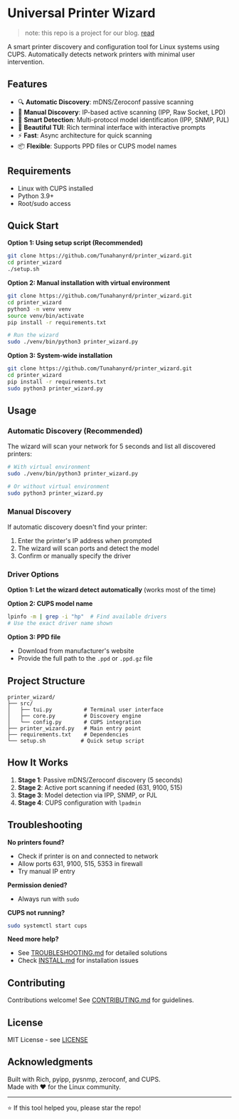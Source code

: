 # Universal Printer Wizard
> note: this repo is a project for our blog. [read](https://funeralcs.com/posts/vibe-coding/)

A smart printer discovery and configuration tool for Linux systems using CUPS. Automatically detects network printers with minimal user intervention.

## Features

- 🔍 **Automatic Discovery**: mDNS/Zeroconf passive scanning
- 🎯 **Manual Discovery**: IP-based active scanning (IPP, Raw Socket, LPD)
- 🧠 **Smart Detection**: Multi-protocol model identification (IPP, SNMP, PJL)
- 🎨 **Beautiful TUI**: Rich terminal interface with interactive prompts
- ⚡ **Fast**: Async architecture for quick scanning
- 📦 **Flexible**: Supports PPD files or CUPS model names

## Requirements

- Linux with CUPS installed
- Python 3.9+
- Root/sudo access

## Quick Start

**Option 1: Using setup script (Recommended)**
```bash
git clone https://github.com/Tunahanyrd/printer_wizard.git
cd printer_wizard
./setup.sh
```

**Option 2: Manual installation with virtual environment**
```bash
git clone https://github.com/Tunahanyrd/printer_wizard.git
cd printer_wizard
python3 -m venv venv
source venv/bin/activate
pip install -r requirements.txt

# Run the wizard
sudo ./venv/bin/python3 printer_wizard.py
```

**Option 3: System-wide installation**
```bash
git clone https://github.com/Tunahanyrd/printer_wizard.git
cd printer_wizard
pip install -r requirements.txt
sudo python3 printer_wizard.py
```

## Usage

### Automatic Discovery (Recommended)

The wizard will scan your network for 5 seconds and list all discovered printers:

```bash
# With virtual environment
sudo ./venv/bin/python3 printer_wizard.py

# Or without virtual environment
sudo python3 printer_wizard.py
```

### Manual Discovery

If automatic discovery doesn't find your printer:

1. Enter the printer's IP address when prompted
2. The wizard will scan ports and detect the model
3. Confirm or manually specify the driver

### Driver Options

**Option 1: Let the wizard detect automatically** (works most of the time)

**Option 2: CUPS model name**
```bash
lpinfo -m | grep -i "hp"  # Find available drivers
# Use the exact driver name shown
```

**Option 3: PPD file**
- Download from manufacturer's website
- Provide the full path to the `.ppd` or `.ppd.gz` file

## Project Structure

```
printer_wizard/
├── src/
│   ├── tui.py          # Terminal user interface
│   ├── core.py         # Discovery engine
│   └── config.py       # CUPS integration
├── printer_wizard.py   # Main entry point
├── requirements.txt    # Dependencies
└── setup.sh           # Quick setup script
```

## How It Works

1. **Stage 1**: Passive mDNS/Zeroconf discovery (5 seconds)
2. **Stage 2**: Active port scanning if needed (631, 9100, 515)
3. **Stage 3**: Model detection via IPP, SNMP, or PJL
4. **Stage 4**: CUPS configuration with `lpadmin`

## Troubleshooting

**No printers found?**
- Check if printer is on and connected to network
- Allow ports 631, 9100, 515, 5353 in firewall
- Try manual IP entry

**Permission denied?**
- Always run with `sudo`

**CUPS not running?**
```bash
sudo systemctl start cups
```

**Need more help?**
- See [TROUBLESHOOTING.md](TROUBLESHOOTING.md) for detailed solutions
- Check [INSTALL.md](INSTALL.md) for installation issues

## Contributing

Contributions welcome! See [CONTRIBUTING.md](CONTRIBUTING.md) for guidelines.

## License

MIT License - see [LICENSE](LICENSE)

## Acknowledgments

Built with Rich, pyipp, pysnmp, zeroconf, and CUPS.  
Made with ❤️ for the Linux community.

---

⭐ If this tool helped you, please star the repo!
